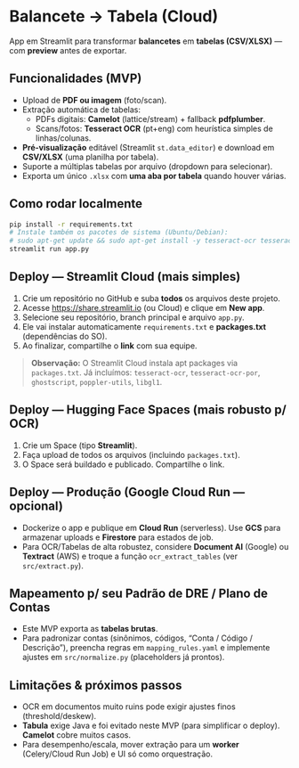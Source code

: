 # Balancete → Tabela (Cloud)
App em Streamlit para transformar **balancetes** em **tabelas (CSV/XLSX)** — com **preview** antes de exportar.

## Funcionalidades (MVP)
- Upload de **PDF ou imagem** (foto/scan).
- Extração automática de tabelas:
  - PDFs digitais: **Camelot** (lattice/stream) + fallback **pdfplumber**.
  - Scans/fotos: **Tesseract OCR** (pt+eng) com heurística simples de linhas/colunas.
- **Pré-visualização** editável (Streamlit `st.data_editor`) e download em **CSV/XLSX** (uma planilha por tabela).
- Suporte a múltiplas tabelas por arquivo (dropdown para selecionar).
- Exporta um único `.xlsx` com **uma aba por tabela** quando houver várias.

## Como rodar localmente
```bash
pip install -r requirements.txt
# Instale também os pacotes de sistema (Ubuntu/Debian):
# sudo apt-get update && sudo apt-get install -y tesseract-ocr tesseract-ocr-por ghostscript poppler-utils libgl1
streamlit run app.py
```

## Deploy — Streamlit Cloud (mais simples)
1) Crie um repositório no GitHub e suba **todos** os arquivos deste projeto.
2) Acesse https://share.streamlit.io (ou Cloud) e clique em **New app**.
3) Selecione seu repositório, branch principal e arquivo `app.py`.
4) Ele vai instalar automaticamente `requirements.txt` e **packages.txt** (dependências do SO).
5) Ao finalizar, compartilhe o **link** com sua equipe.

> **Observação:** O Streamlit Cloud instala apt packages via `packages.txt`. Já incluímos:
> `tesseract-ocr`, `tesseract-ocr-por`, `ghostscript`, `poppler-utils`, `libgl1`.

## Deploy — Hugging Face Spaces (mais robusto p/ OCR)
1) Crie um Space (tipo **Streamlit**).
2) Faça upload de todos os arquivos (incluindo `packages.txt`).
3) O Space será buildado e publicado. Compartilhe o link.

## Deploy — Produção (Google Cloud Run — opcional)
- Dockerize o app e publique em **Cloud Run** (serverless). Use **GCS** para armazenar uploads e **Firestore** para estados de job.
- Para OCR/Tabelas de alta robustez, considere **Document AI** (Google) ou **Textract** (AWS) e troque a função `ocr_extract_tables` (ver `src/extract.py`).

## Mapeamento p/ seu Padrão de DRE / Plano de Contas
- Este MVP exporta as **tabelas brutas**.
- Para padronizar contas (sinônimos, códigos, “Conta / Código / Descrição”), preencha regras em `mapping_rules.yaml`
  e implemente ajustes em `src/normalize.py` (placeholders já prontos).

## Limitações & próximos passos
- OCR em documentos muito ruins pode exigir ajustes finos (threshold/deskew).
- **Tabula** exige Java e foi evitado neste MVP (para simplificar o deploy). **Camelot** cobre muitos casos.
- Para desempenho/escala, mover extração para um **worker** (Celery/Cloud Run Job) e UI só como orquestração.
